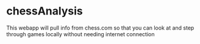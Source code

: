 # chessAnalysis
This webapp will pull info from chess.com so that you can look at and step through games locally without needing internet connection
